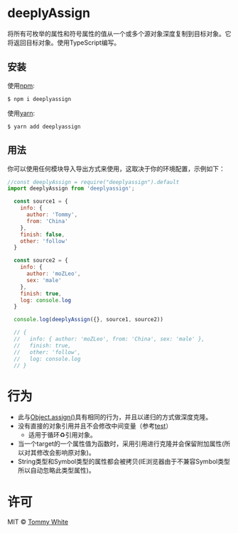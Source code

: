 # deeplyAssign
将所有可枚举的属性和符号属性的值从一个或多个源对象深度复制到目标对象。它将返回目标对象。使用TypeScript编写。

## 安装
使用[npm](https://www.npmjs.com/):
```
$ npm i deeplyassign
```

使用[yarn](https://yarnpkg.com/zh-Hans/):
```
$ yarn add deeplyassign
```

## 用法
你可以使用任何模块导入导出方式来使用，这取决于你的环境配置，示例如下：
```js
//const deeplyAssign = require("deeplyassign").default
import deeplyAssign from 'deeplyassign';

  const source1 = { 
    info: { 
      author: 'Tommy',
      from: 'China' 
    }, 
    finish: false,
    other: 'follow' 
  }

  const source2 = { 
    info: { 
      author: 'moZLeo', 
      sex: 'male' 
    }, 
    finish: true,
    log: console.log
  }

  console.log(deeplyAssign({}, source1, source2))

  // {
  //   info: { author: 'moZLeo', from: 'China', sex: 'male' },
  //   finish: true,
  //   other: 'follow',
  //   log: console.log
  // }
```

# 行为
- 此与[Object.assign()](https://developer.mozilla.org/zh-CN/docs/Web/JavaScript/Reference/Global_Objects/Object/assign#Description)具有相同的行为，并且以递归的方式做深度克隆。
- 没有直接的对象引用并且不会修改中间变量（参考[test](https://github.com/Tommy-White/deeplyAssign/blob/master/__tests__/index.js#L16)）
  - 适用于循环♻️引用对象。
- 当一个target的一个属性值为函数时，采用引用进行克隆并会保留附加属性(所以对其修改会影响原对象)。
- String类型和Symbol类型的属性都会被拷贝(IE浏览器由于不兼容Symbol类型所以自动忽略此类型属性)。

# 许可
MIT © [Tommy White](https://github.com/Tommy-White)